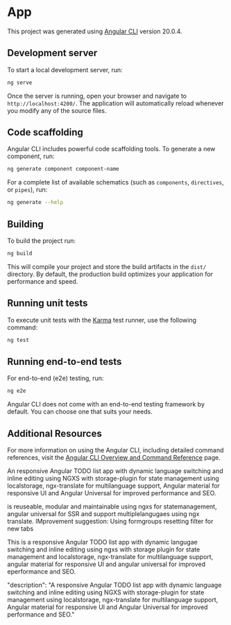 # App

This project was generated using [Angular CLI](https://github.com/angular/angular-cli) version 20.0.4.

## Development server

To start a local development server, run:

```bash
ng serve
```

Once the server is running, open your browser and navigate to `http://localhost:4200/`. The application will automatically reload whenever you modify any of the source files.

## Code scaffolding

Angular CLI includes powerful code scaffolding tools. To generate a new component, run:

```bash
ng generate component component-name
```

For a complete list of available schematics (such as `components`, `directives`, or `pipes`), run:

```bash
ng generate --help
```

## Building

To build the project run:

```bash
ng build
```

This will compile your project and store the build artifacts in the `dist/` directory. By default, the production build optimizes your application for performance and speed.

## Running unit tests

To execute unit tests with the [Karma](https://karma-runner.github.io) test runner, use the following command:

```bash
ng test
```

## Running end-to-end tests

For end-to-end (e2e) testing, run:

```bash
ng e2e
```

Angular CLI does not come with an end-to-end testing framework by default. You can choose one that suits your needs.

## Additional Resources

For more information on using the Angular CLI, including detailed command references, visit the [Angular CLI Overview and Command Reference](https://angular.dev/tools/cli) page.

An responsive Angular TODO list app with dynamic language switching and inline editing using NGXS with storage-plugin for state management using localstorage, ngx-translate for multilanguage support, Angular material for responsive UI and Angular Universal for improved performance and SEO.

 is reuseable, modular and maintainable using ngxs for statemanagement, angular universal for SSR and support multiplelangugaes using ngx translate.
IMprovement suggestion:
Using formgroups
resetting filter for new tabs

This is a responsive Angular TODO list app with dynamic langugae switching and inline editing using ngxs with storage plugin for state management and localstorage, ngx-translate for multilanguage support, angular material for responsive UI and angular universal for improved eperformance and SEO.


"description": "A responsive Angular TODO list app with dynamic language switching and inline editing using NGXS with storage-plugin for state management using localstorage, ngx-translate for multilanguage support, Angular material for responsive UI and Angular Universal for improved performance and SEO."
